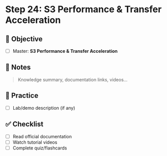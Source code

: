 # Step 24: S3 Performance & Transfer Acceleration

## 🎯 Objective
- [ ] Master: **S3 Performance & Transfer Acceleration**

## 📘 Notes
> Knowledge summary, documentation links, videos...

## 🧪 Practice
- [ ] Lab/demo description (if any)

## ✅ Checklist
- [ ] Read official documentation
- [ ] Watch tutorial videos
- [ ] Complete quiz/flashcards
